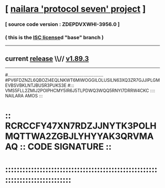 
# [ [nailara 'protocol seven' project](http://nailara.network/) ]

### [ source code version : ZDEPDVXWHI-3956.0 ]

### ( this is the [ISC license](license)d "base" branch )
---
## current [release](https://github.com/nailara-technologies/protocol-7/releases) \\\\// [v1.89.3](https://github.com/nailara-technologies/protocol-7/releases/tag/v1.89.3)
---
#.............................................................................
#PV6FDZNZL6QBOZI4EQLNKWT6MIWOGGILOLUSILN63XQ3ZR7GJJIPLGMEVBSVBKLNTJBUSR3PUKS3E
#::: VMS5FLL2ZMIJ2POIPHCMY5IR6J5TLPDWQ3WQQ5RNYI7DRRW4CKC :::: NAILARA AMOS :::
# :: RCRCCFY47XN7RDZJJNYTK3POLHMQTTWA2ZGBJLYHYYAK3QRVMAAQ :: CODE SIGNATURE ::
# ::::::::::::::::::::::::::::::::::::::::::::::::::::::::::::::::::::::::::::
